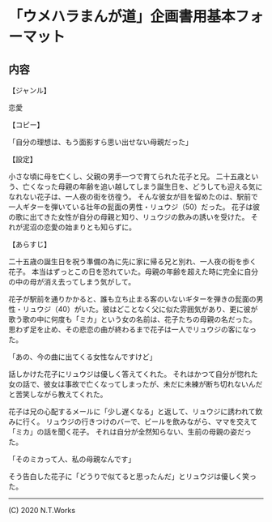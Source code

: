 # 「ウメハラまんが道」企画書用基本フォーマット

<!--提出用企画書のフォーマット-->

## 内容

【ジャンル】

恋愛

【コピー】

「自分の理想は、もう面影すら思い出せない母親だった」

【設定】

小さな頃に母を亡くし、父親の男手一つで育てられた花子と兄。
二十五歳という、亡くなった母親の年齢を追い越してしまう誕生日を、どうしても迎える気になれない花子は、一人夜の街を彷徨う。
そんな彼女が目を留めたのは、駅前で一人ギターを弾いている壮年の髭面の男性・リュウジ（50）だった。
花子は彼の歌に出てきた女性が自分の母親と知り、リュウジの飲みの誘いを受けた。
それが泥沼の恋愛の始まりとも知らずに。

【あらすじ】

二十五歳の誕生日を祝う準備の為に先に家に帰る兄と別れ、一人夜の街を歩く花子。
本当はずっとこの日を恐れていた。母親の年齢を超えた時に完全に自分の中の母が消え去ってしまう気がして。

花子が駅前を通りかかると、誰も立ち止まる客のいないギターを弾きの髭面の男性・リュウジ（40）がいた。彼はどことなく父に似た雰囲気があり、更に彼が歌う歌の中に何度も「ミカ」という女の名前は、花子たちの母親の名だった。
思わず足を止め、その悲恋の曲が終わるまで花子は一人でリュウジの客になった。

「あの、今の曲に出てくる女性なんですけど」

話しかけた花子にリュウジは優しく答えてくれた。
それはかつて自分が惚れた女の話で、彼女は事故で亡くなってしまったが、未だに未練が断ち切れないんだと苦笑しながら教えてくれた。

花子は兄の心配するメールに「少し遅くなる」と返して、リュウジに誘われて飲みに行く。
リュウジの行きつけのバーで、ビールを飲みながら、ママを交えて「ミカ」の話を聞く花子。
それは自分が全然知らない、生前の母親の姿だった。

「そのミカって人、私の母親なんです」

そう告白した花子に「どうりで似てると思ったんだ」とリュウジは優しく笑った。

---
(C) 2020 N.T.Works
